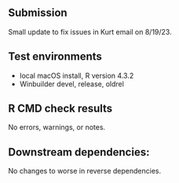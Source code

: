 ## Submission

Small update to fix issues in Kurt email on 8/19/23. 

## Test environments
* local macOS install, R version 4.3.2
* Winbuilder devel, release, oldrel

## R CMD check results
No errors, warnings, or notes.

## Downstream dependencies:
No changes to worse in reverse dependencies.
